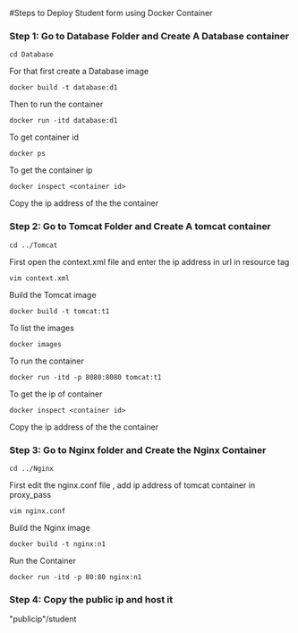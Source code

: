 #Steps to Deploy Student form using Docker Container

### Step 1: Go to Database Folder and Create A Database container
````
cd Database
````
For that first create a Database image
````
docker build -t database:d1
````
Then to run the container 
````
docker run -itd database:d1
````
To get container id 
````
docker ps
````
To get the container ip 
````
docker inspect <container id>
````
Copy the ip address of the the container

### Step 2: Go to Tomcat Folder and Create A tomcat container
````
cd ../Tomcat
````
First open the context.xml file and enter the ip address in url in resource tag 
````
vim context.xml
````
Build the Tomcat image
````
docker build -t tomcat:t1
````
To list the images
````
docker images
````
To run the container 
````
docker run -itd -p 8080:8080 tomcat:t1
````
To get the ip of container 
````
docker inspect <container id>
````
Copy the ip address of the the container

### Step 3: Go to Nginx folder and Create the Nginx Container
````
cd ../Nginx
````
First edit the nginx.conf file , add ip address of tomcat container in proxy_pass
````
vim nginx.conf
````
Build the Nginx image 
````
docker build -t nginx:n1
````
Run the Container
````
docker run -itd -p 80:80 nginx:n1
````

### Step 4: Copy the public ip and host it 

"publicip"/student
